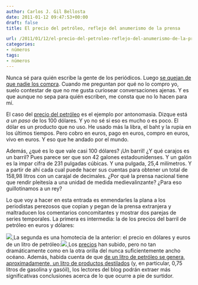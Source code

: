 ```yaml
---
author: Carlos J. Gil Bellosta
date: 2011-01-12 09:47:53+00:00
draft: false
title: El precio del petróleo, reflejo del anumerismo de la prensa

url: /2011/01/12/el-precio-del-petroleo-reflejo-del-anumerismo-de-la-prensa/
categories:
- números
tags:
- números
---
```


Nunca sé para quién escribe la gente de los periódicos. Luego [se quejan de que nadie los compra](http://www.elconfidencial.com/cache/2009/03/25/comunicacion_59.html). Cuando me preguntan por qué no lo compro yo, suelo contestar de que no me gusta curiosear conversaciones ajenas. Y es que aunque no sepa para quién escriben, me consta que no lo hacen para mí.

El caso del [precio del petróleo](http://www.elpais.com/articulo/primer/plano/paso/dolares/elpepueconeg/20110109elpneglse_4/Tes) es el ejemplo por antonomasia. Dizque está _a un paso_ de los 100 dólares. Y yo no sé si eso es mucho o es poco. El dólar es un producto que no uso. He usado más la libra, el baht y la rupia en los últimos tiempos. Pero cobro en euros, pago en euros, compro en euros, vivo en euros. Y eso que he andado por el mundo.

Además, ¿qué es lo que vale casi 100 dólares? ¡Un barril! ¿Y qué carajos es un barril? Pues parece ser que son 42 galones estadounidenses. Y un galón es la impar cifra de 231 pulgadas cúbicas. Y una pulgada, 25,4 milímetros. Y a partir de ahí cada cual puede hacer sus cuentas para obtener un total de 158,98 litros con un carajal de decimales. ¿Por qué la prensa nacional tiene que rendir pleitesía a una unidad de medida medievalinzante? ¿Para eso guillotinamos a un rey?

Lo que voy a hacer en esta entrada es enmendarles la plana a los periodistas perezosos que copian y pegan de la prensa extranjera y maltraducen los comentarios concomitantes y mostrar dos parejas de series temporales. La primera es intermedia: la de los precios del barril de petróleo en euros y dólares:

[![](/wp-uploads/2011/01/barril.png#center)
](/wp-uploads/2011/01/barril.png#center)La segunda es una homotecia de la anterior: el precio en dólares y euros de un litro de petróleo:[![](/wp-uploads/2011/01/litro.png#center)
](/wp-uploads/2011/01/litro.png#center) Los [precios](http://www.eia.gov/dnav/pet/hist/LeafHandler.ashx?n=PET&s=RBRTE&f=M) han subido, pero no tan dramáticamente como en la otra orilla del nunca suficientemente ancho océano. Además, habida cuenta de que [de un litro de petróleo se genera, aproximadamente, un litro de productos destilados](http://www.eia.doe.gov/kids/energy.cfm?page=oil_home-basics) (y, en particular, 0,75 litros de gasolina y gasóil), los lectores del blog podrán extraer más significativas conclusiones acerca de lo que ocurre a pie de surtidor.
